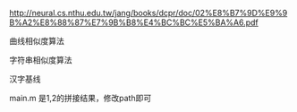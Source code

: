 http://neural.cs.nthu.edu.tw/jang/books/dcpr/doc/02%E8%B7%9D%E9%9B%A2%E8%88%87%E7%9B%B8%E4%BC%BC%E5%BA%A6.pdf

曲线相似度算法

字符串相似度算法

汉字基线

main.m 是1,2的拼接结果，修改path即可